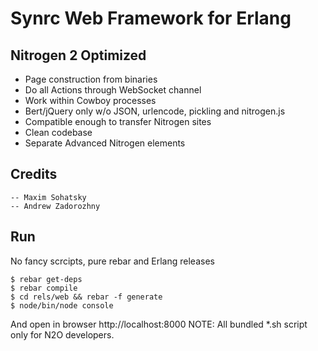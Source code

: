 Synrc Web Framework for Erlang
==============================

Nitrogen 2 Optimized
--------------------

* Page construction from binaries
* Do all Actions through WebSocket channel
* Work within Cowboy processes
* Bert/jQuery only w/o JSON, urlencode, pickling and nitrogen.js
* Compatible enough to transfer Nitrogen sites
* Clean codebase
* Separate Advanced Nitrogen elements

Credits
-------

    -- Maxim Sohatsky
    -- Andrew Zadorozhny

Run
---

No fancy scrcipts, pure rebar and Erlang releases

    $ rebar get-deps
    $ rebar compile
    $ cd rels/web && rebar -f generate
    $ node/bin/node console

And open in browser http://localhost:8000
NOTE: All bundled *.sh script only for N2O developers.
